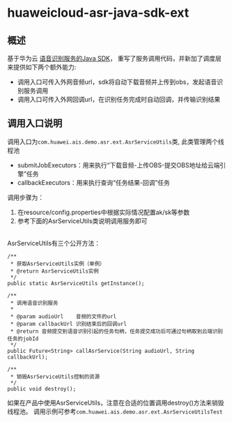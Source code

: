 huaweicloud-asr-java-sdk-ext
=

## 概述

基于华为云
[语音识别服务的Java SDK](https://github.com/huaweicloudsdk/ais-sdk/tree/master/java/ais-asr-java-sdk)，
重写了服务调用代码，并新加了调度层来提供如下两个额外能力:
  * 调用入口可传入外网音频url，sdk将自动下载音频并上传到obs，发起语音识别服务调用
  * 调用入口可传入外网回调url，在识别任务完成时自动回调，并传输识别结果
  
  

## 调用入口说明
调用入口为`com.huawei.ais.demo.asr.ext.AsrServiceUtils`类, 此类管理两个线程池
   - submitJobExecutors：用来执行“下载音频-上传OBS-提交OBS地址给云端引擎”任务
   - callbackExecutors：用来执行查询“任务结果-回调”任务

调用步骤为：
   1. 在resource/config.properties中根据实际情况配置ak/sk等参数
   2. 参考下面的AsrServiceUtils类说明调用服务即可

<br/>
AsrServiceUtils有三个公开方法：
      
    /**
     * 获取AsrServiceUtils实例（单例）
     * @return AsrServiceUtils实例
     */
    public static AsrServiceUtils getInstance();
   
    /**
     * 调用语音识别服务
     *
     * @param audioUrl    音频的文件的url
     * @param callbackUrl 识别结束后的回调url
     * @return 音频提交到语音识别引起的任务句柄，任务提交成功后可通过句柄取到云端识别任务的jobId
     */
    public Future<String> callAsrService(String audioUrl, String callbackUrl); 
   
    /**
     * 销毁AsrServiceUtils控制的资源
     */
    public void destroy();
       
如果在产品中使用AsrServiceUtils，注意在合适的位置调用destroy()方法来销毁线程池。
调用示例可参考`com.huawei.ais.demo.asr.ext.AsrServiceUtilsTest`
